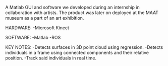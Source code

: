 A Matlab GUI and software we developed during an internship in collaboration with artists. The product was later on deployed at the MAAT museum as a part of an art exhibition.

HARDWARE:
  -Microsoft Kinect

SOFTWARE:
  -Matlab
  -ROS

KEY NOTES:
  -Detects surfaces in 3D point cloud using regression.
  -Detects individuals in a frame using connected components and their relative position.
  -Track said individuals in real time.
